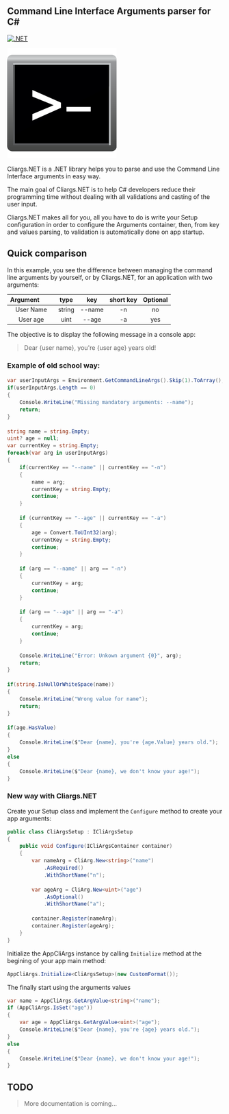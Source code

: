 ## Command Line Interface Arguments parser for C#

[![.NET](https://github.com/YounesCheikh/Cliargs.NET/actions/workflows/dotnet.yml/badge.svg?branch=main)](https://github.com/YounesCheikh/Cliargs.NET/actions/workflows/dotnet.yml)

![image](https://raw.githubusercontent.com/YounesCheikh/Cliargs.NET/main/Cliargs.png)

Cliargs.NET is a .NET library helps you to parse and use the Command Line Interface arguments in easy way. 

The main goal of Cliargs.NET is to help C# developers reduce their programming time without dealing with all validations and casting of the user input. 

Cliargs.NET makes all for you, all you have to do is write your Setup configuration in order to configure the Arguments container, then, from key and values parsing, to validation is automatically done on app startup. 

## Quick comparison 

In this example, you see the difference between managing the command line arguments by yourself, or by Cliargs.NET, for an application with two arguments:

| Argument &nbsp; &nbsp; &nbsp; &nbsp; | type | key | short key | Optional |
| :---: | :---: | :---: | :---: | :---: |
| User Name | string | --name | -n | no |
| User age | uint | --age | -a | yes |

The objective is to display the following message in a console app: 
> Dear {user name}, you're {user age} years old!


### Example of old school way: 

```csharp
var userInputArgs = Environment.GetCommandLineArgs().Skip(1).ToArray();
if(userInputArgs.Length == 0)
{
    Console.WriteLine("Missing mandatory arguments: --name");
    return;
}

string name = string.Empty;
uint? age = null;
var currentKey = string.Empty;
foreach(var arg in userInputArgs)
{
    if(currentKey == "--name" || currentKey == "-n")
    {
        name = arg;
        currentKey = string.Empty;
        continue;
    }

    if (currentKey == "--age" || currentKey == "-a")
    {
        age = Convert.ToUInt32(arg);
        currentKey = string.Empty;
        continue;
    }

    if (arg == "--name" || arg == "-n")
    {
        currentKey = arg;
        continue;
    }

    if (arg == "--age" || arg == "-a")
    {
        currentKey = arg;
        continue;
    }

    Console.WriteLine("Error: Unkown argument {0}", arg);
    return;
}

if(string.IsNullOrWhiteSpace(name))
{
    Console.WriteLine("Wrong value for name");
    return;
}

if(age.HasValue)
{
    Console.WriteLine($"Dear {name}, you're {age.Value} years old.");
}
else
{
    Console.WriteLine($"Dear {name}, we don't know your age!");
}
```

### New way with Cliargs.NET

Create your Setup class and implement the `Configure` method to create your app arguments: 

```csharp
public class CliArgsSetup : ICliArgsSetup
{
    public void Configure(ICliArgsContainer container)
    {
        var nameArg = CliArg.New<string>("name")
            .AsRequired()
            .WithShortName("n");

        var ageArg = CliArg.New<uint>("age")
            .AsOptional()
            .WithShortName("a");

        container.Register(nameArg);
        container.Register(ageArg);
    }
}
```

Initialize the AppCliArgs instance by calling `Initialize` method at the begining of your app main method: 

```csharp 
AppCliArgs.Initialize<CliArgsSetup>(new CustomFormat());
```

The finally start using the arguments values

```csharp 
var name = AppCliArgs.GetArgValue<string>("name");
if (AppCliArgs.IsSet("age"))
{
    var age = AppCliArgs.GetArgValue<uint>("age");
    Console.WriteLine($"Dear {name}, you're {age} years old.");
}
else
{
    Console.WriteLine($"Dear {name}, we don't know your age!");
}
```

## TODO 
> More documentation is coming... 
